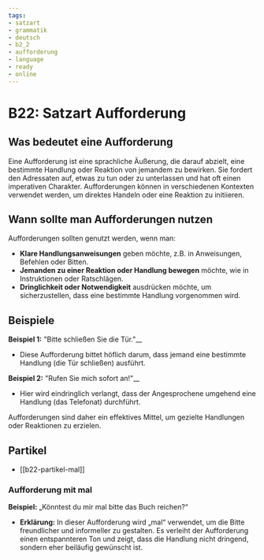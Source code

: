 ```yaml
---
tags:
- satzart
- grammatik
- deutsch
- b2_2
- aufforderung
- language
- ready
- online
---
```


# B22: Satzart Aufforderung

## Was bedeutet eine Aufforderung

Eine Aufforderung ist eine sprachliche Äußerung, die darauf abzielt, eine bestimmte Handlung oder Reaktion von jemandem zu bewirken. Sie fordert den Adressaten auf, etwas zu tun oder zu unterlassen und hat oft einen imperativen Charakter. Aufforderungen können in verschiedenen Kontexten verwendet werden, um direktes Handeln oder eine Reaktion zu initiieren.

## Wann sollte man Aufforderungen nutzen

Aufforderungen sollten genutzt werden, wenn man:

- __Klare Handlungsanweisungen__ geben möchte, z.B. in Anweisungen, Befehlen oder Bitten.
- __Jemanden zu einer Reaktion oder Handlung bewegen__ möchte, wie in Instruktionen oder Ratschlägen.
- __Dringlichkeit oder Notwendigkeit__ ausdrücken möchte, um sicherzustellen, dass eine bestimmte Handlung vorgenommen wird.

## Beispiele

__Beispiel 1:__ "Bitte schließen Sie die Tür."__

- Diese Aufforderung bittet höflich darum, dass jemand eine bestimmte Handlung (die Tür schließen) ausführt.

__Beispiel 2:__ "Rufen Sie mich sofort an!"__

- Hier wird eindringlich verlangt, dass der Angesprochene umgehend eine Handlung (das Telefonat) durchführt.

Aufforderungen sind daher ein effektives Mittel, um gezielte Handlungen oder Reaktionen zu erzielen.

## Partikel

- [[b22-partikel-mal]]

### Aufforderung mit mal

__Beispiel:__ „Könntest du mir mal bitte das Buch reichen?“

- __Erklärung:__ In dieser Aufforderung wird „mal“ verwendet, um die Bitte freundlicher und informeller zu gestalten. Es verleiht der Aufforderung einen entspannteren Ton und zeigt, dass die Handlung nicht dringend, sondern eher beiläufig gewünscht ist.
